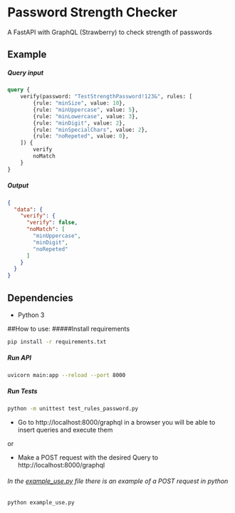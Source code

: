 # Password Strength Checker
A FastAPI with GraphQL (Strawberry) to check strength of passwords
## Example
##### Query input
```graphql
query {
    verify(password: "TestStrengthPassword!123&", rules: [
        {rule: "minSize", value: 10},
        {rule: "minUppercase", value: 5},
        {rule: "minLowercase", value: 3},
        {rule: "minDigit", value: 2},
        {rule: "minSpecialChars", value: 2},
        {rule: "noRepeted", value: 0},
    ]) {
        verify
        noMatch
    }
}
```
##### Output
```json
{
  "data": {
    "verify": {
      "verify": false,
      "noMatch": [
        "minUppercase",
        "minDigit",
        "noRepeted"
      ]
    }
  }
}
```
## Dependencies
- Python 3

##How to use:
#####Install requirements
```bash
pip install -r requirements.txt
```
##### Run API
```bash
uvicorn main:app --reload --port 8000
```
##### Run Tests
```bash
python -m unittest test_rules_password.py
```
- Go to http://localhost:8000/graphql in a browser you will be able to insert queries and execute them

or

- Make a POST request with the desired Query to http://localhost:8000/graphql
###### In the [example_use.py](/example_use.py) file there is an example of a POST request in python
```bash
python example_use.py
```